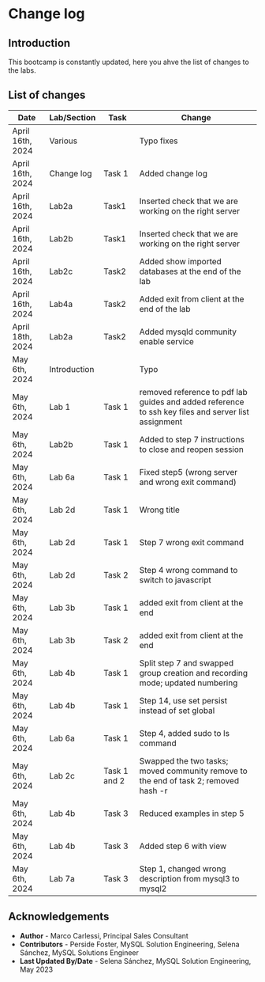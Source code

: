 # Change log

## Introduction
This bootcamp is constantly updated, here you ahve the list of changes to the labs.

## List of changes

| Date | Lab/Section | Task | Change | 
| ---- | ----------- | ---- | ------ |
| April 16th, 2024 | Various |  | Typo fixes |
| April 16th, 2024 | Change log | Task 1| Added change log |
| April 16th, 2024 | Lab2a | Task1 | Inserted check that we are working on the right server |
| April 16th, 2024 | Lab2b | Task1 | Inserted check that we are working on the right server |
| April 16th, 2024 | Lab2c | Task2 | Added show imported databases at the end of the lab |
| April 16th, 2024 | Lab4a | Task2 | Added exit from client at the end of the lab |
| April 18th, 2024 | Lab2a | Task2 | Added mysqld community enable service |
| May 6th, 2024 | Introduction | | Typo |
| May 6th, 2024 | Lab 1 | Task 1 | removed reference to pdf lab guides and added reference to ssh key files and server list assignment |
| May 6th, 2024 | Lab2b | Task 1 | Added to step 7 instructions to close and reopen session |
| May 6th, 2024 | Lab 6a | Task 1 | Fixed step5 (wrong server and wrong exit command) |
| May 6th, 2024 | Lab 2d | Task 1 | Wrong title |
| May 6th, 2024 | Lab 2d | Task 1 | Step 7 wrong exit command |
| May 6th, 2024 | Lab 2d | Task 2 | Step 4 wrong command to switch to javascript |
| May 6th, 2024 | Lab 3b | Task 1 | added exit from client at the end |
| May 6th, 2024 | Lab 3b | Task 2 | added exit from client at the end |
| May 6th, 2024 | Lab 4b | Task 1 | Split step 7 and swapped group creation and recording mode; updated numbering |
| May 6th, 2024 | Lab 4b | Task 1 | Step 14, use set persist instead of set global |
| May 6th, 2024 | Lab 6a | Task 1 | Step 4, added sudo to ls command |
| May 6th, 2024 | Lab 2c | Task 1 and 2 | Swapped the two tasks; moved community remove to the end of task 2; removed hash -r |
| May 6th, 2024 | Lab 4b | Task 3 | Reduced examples in step 5 |
| May 6th, 2024 | Lab 4b | Task 3 | Added step 6 with view |
| May 6th, 2024 | Lab 7a | Task 3 | Step 1, changed wrong description from mysql3 to mysql2 |




## Acknowledgements
* **Author** - Marco Carlessi, Principal Sales Consultant
* **Contributors** -  Perside Foster, MySQL Solution Engineering, Selena Sánchez, MySQL Solutions Engineer
* **Last Updated By/Date** - Selena Sánchez, MySQL Solution Engineering, May 2023